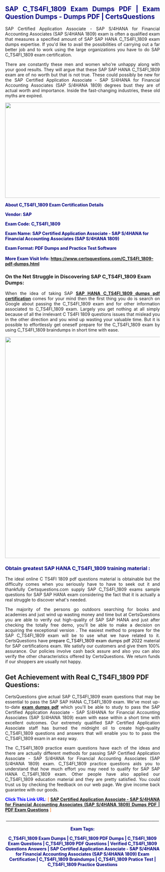 <h2 style="text-align: justify;"><span style="color: #000080;">SAP C_TS4FI_1809 Exam Dumps PDF | Exam Question Dumps - Dumps PDF | CertsQuestions</span></h2>
<p style="text-align: justify;">SAP Certified Application Associate - SAP S/4HANA for Financial Accounting Associates (SAP S/4HANA 1809) exam is often a qualified exam that measures a specified amount of SAP SAP HANA C_TS4FI_1809 exam dumps expertise. If you'd like to avail the possibilities of carrying out a far better job and to work using the large organizations you have to do SAP C_TS4FI_1809 exam certification.</p>
<p style="text-align: justify;">There are constantly these men and women who're unhappy along with your good results. They will argue that these SAP SAP HANA C_TS4FI_1809 exam are of no worth but that is not true. These could possibly be new for the SAP Certified Application Associate - SAP S/4HANA for Financial Accounting Associates (SAP S/4HANA 1809) degrees bust they are of actual worth and importance. Inside the fast-changing industries, these old myths are expired.</p>
<p><img style="display: block; margin-left: auto; margin-right: auto;" src="https://i.imgur.com/eaP4ae9.png" width="840" height="310" /></p>
<p><span style="color: #000080;"><strong>About C_TS4FI_1809 Exam Certification Details</strong></span></p>
<p><span style="color: #000080;"><strong>Vendor: SAP<br /></strong></span></p>
<p><span style="color: #000080;"><strong>Exam Code: C_TS4FI_1809</strong></span></p>
<p><span style="color: #000080;"><strong>Exam Name: SAP Certified Application Associate - SAP S/4HANA for Financial Accounting Associates (SAP S/4HANA 1809)</strong></span></p>
<p><span style="color: #000080;"><strong>Exam Format: PDF Dumps and Practice Test Software<br /><br />More Exam Visit Info: <span style="color: #ff6600;"><a href="https://www.certsquestions.com/C_TS4FI_1809-pdf-dumps.html">https://www.certsquestions.com/C_TS4FI_1809-pdf-dumps.html</a></span></strong></span></p>
<h3>On the Net Struggle in Discovering SAP C_TS4FI_1809 Exam Dumps:</h3>
<p style="text-align: justify;">When the idea of taking SAP <a href="https://www.certsquestions.com/C_TS4FI_1809-pdf-dumps.html"><strong>SAP HANA C_TS4FI_1809 dumps pdf certification</strong></a> comes for your mind then the first thing you do is search on Google about passing the C_TS4FI_1809 exam and for other information associated to C_TS4FI_1809 exam. Largely you get nothing at all simply because of all the irrelevant C TS4FI 1809 questions issues that mislead you in the other direction and you wind up wasting your valuable time. But it is possible to effortlessly get oneself prepare for the C_TS4FI_1809 exam by using C_TS4FI_1809 braindumps in short time with ease.</p>
<p><a href="https://www.certsquestions.com/C_TS4FI_1809-pdf-dumps.html"><img style="display: block; margin-left: auto; margin-right: auto;" src="https://i.imgur.com/pxhoKQ2.png" width="720" /></a></p>
<h3><span style="color: #000080;">Obtain greatest SAP HANA C_TS4FI_1809 training material :</span></h3>
<p style="text-align: justify;">The ideal online C TS4FI 1809 pdf questions material is obtainable but the difficulty comes when you seriously have to have to seek out it and thankfully Certsquestions.com supply SAP C_TS4FI_1809 exams sample questions for SAP SAP HANA exam considering the fact that it is actually a real struggle to discover what's needed.</p>
<p style="text-align: justify;">The majority of the persons go outdoors searching for books and academies and just wind up wasting money and time but at CertsQuestions you are able to verify out high-quality of SAP SAP HANA and just after checking the totally free demo, you'll be able to make a decision on acquiring the exceptional version . The easiest method to prepare for the SAP C_TS4FI_1809 exam will be to use what we have related to it. CertsQuestions have <span style="color: #000000;">prepare C_TS4FI_1809 exam dumps pdf 2022</span> material for SAP certifications exam. We satisfy our customers and give them 100% assurance. Our policies involve cash back assure and also you can also verify the other characteristics offered by CertsQuestions. We return funds if our shoppers are usually not happy.</p>
<h2>Get Achievement with Real C_TS4FI_1809 PDF Questions:</h2>
<p style="text-align: justify;">CertsQuestions give actual SAP C_TS4FI_1809 exam questions that may be essential to pass the SAP SAP HANA C_TS4FI_1809 exam. We've most up-to-date<strong>&nbsp;<a href="https://www.certsquestions.com/">exam dumps pdf</a></strong>&nbsp;which you'll be able to study to pass the SAP Certified Application Associate - SAP S/4HANA for Financial Accounting Associates (SAP S/4HANA 1809) exam with ease within a short time with excellent outcomes. Our extremely qualified SAP Certified Application Associate staff has burned the midnight oil to create high-quality C_TS4FI_1809 questions and answers that will enable you to to pass the C_TS4FI_1809 exam in an easy way.</p>
<p style="text-align: justify;">The C_TS4FI_1809 practice exam questions have each of the ideas and there are actually different methods for passing SAP Certified Application Associate - SAP S/4HANA for Financial Accounting Associates (SAP S/4HANA 1809) exam. C_TS4FI_1809 practice questions aids you to understand that how much effort you may need to qualify for SAP SAP HANA C_TS4FI_1809 exam. Other people have also applied our C_TS4FI_1809 education material and they are pretty satisfied. You could trust us by checking the feedback on our web page. We give income back guarantee with our goods.</p>
<p style="text-align: justify;"><span style="color: #0000ff;"><strong>Click This Link URL</strong>:</span> <span style="color: #ff6600;">[ <strong><a href="https://www.certsquestions.com/sap-certified-application-associate-certification.html">SAP Certified Application Associate - SAP S/4HANA for Financial Accounting Associates (SAP S/4HANA 1809) Dumps PDF | PDF Exam Questions</a></strong> ]</span></p>
<p style="text-align: center;">______________________________________________________________________________</p>
<p style="text-align: center;"><span style="color: #000080;"><strong>Exam Tags:</strong></span></p>
<p style="text-align: center;"><span style="color: #000080;"><strong>C_TS4FI_1809 Exam Dumps | C_TS4FI_1809 PDF Dumps | C_TS4FI_1809 Exam Questions | C_TS4FI_1809 PDF Questions | Verified C_TS4FI_1809 Questions Answers | SAP Certified Application Associate - SAP S/4HANA for Financial Accounting Associates (SAP S/4HANA 1809) Exam Certification | C_TS4FI_1809 Braindumps | C_TS4FI_1809 Pratice Test | C_TS4FI_1809 Practice Questions</strong></span></p>
